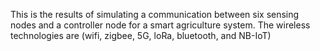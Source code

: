 This is the results of simulating a communication between six sensing nodes and a controller node for a smart agriculture system. The wireless technologies are (wifi, zigbee, 5G, loRa, bluetooth, and NB-IoT)
